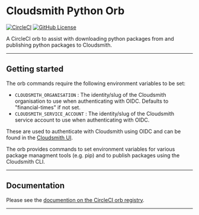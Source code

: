 # Cloudsmith Python Orb

[![CircleCI](https://dl.circleci.com/status-badge/img/gh/ft-circleci-orbs/cloudsmith-python-orb/tree/main.svg?style=svg&circle-token=66e39b994c3e883286179e5683fdfe6d3c9926d8)](https://dl.circleci.com/status-badge/redirect/gh/ft-circleci-orbs/cloudsmith-python-orb/tree/main) [![GitHub License](https://img.shields.io/badge/license-MIT-lightgrey.svg)](https://raw.githubusercontent.com/ft-circleci-orbs/cloudsmith-python-orb/master/LICENSE)

A CircleCI orb to assist with downloading python packages from and publishing python packages to Cloudsmith.

---

## Getting started

The orb commands require the following environment variables to be set:

* `CLOUDSMITH_ORGANISATION` : The identity/slug of the Cloudsmith organisation to use when authenticating with OIDC. Defaults to "financial-times" if not set.
* `CLOUDSMITH_SERVICE_ACCOUNT` : The identity/slug of the Cloudsmith service account to use when authenticating with OIDC.

These are used to authenticate with Cloudsmith using OIDC and can be found in the [Cloudsmith UI](https://cloudsmith.io/).

The orb provides commands to set environment variables for various package managment tools (e.g. pip) and to publish
packages using the Cloudsmith CLI.

---

## Documentation

Please see the [documention on the CircleCI orb registry](https://circleci.com/developer/orbs/orb/ft-circleci-orbs/cloudsmith-python).

---

